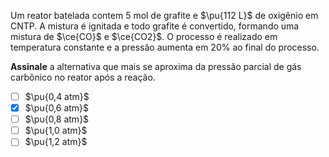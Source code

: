 Um reator batelada contem 5 mol de grafite e $\pu{112 L}$ de oxigênio em CNTP. A mistura é ignitada e todo grafite é convertido, formando uma mistura de $\ce{CO}$ e $\ce{CO2}$. O processo é realizado em temperatura constante e a pressão aumenta em $20\%$ ao final do processo.

**Assinale** a alternativa que mais se aproxima da pressão parcial de gás carbônico no reator após a reação.

- [ ] $\pu{0,4 atm}$
- [x] $\pu{0,6 atm}$
- [ ] $\pu{0,8 atm}$
- [ ] $\pu{1,0 atm}$
- [ ] $\pu{1,2 atm}$
